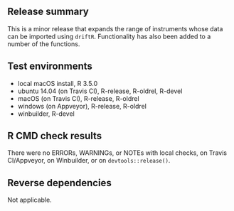 ## Release summary
This is a minor release that expands the range of instruments whose data can be imported using `driftR`. Functionality has also been added to a number of the functions.

## Test environments
* local macOS install, R 3.5.0
* ubuntu 14.04 (on Travis CI), R-release, R-oldrel, R-devel
* macOS (on Travis CI), R-release, R-oldrel
* windows (on Appveyor), R-release, R-oldrel
* winbuilder, R-devel

## R CMD check results
There were no ERRORs, WARNINGs, or NOTEs with local checks, on Travis CI/Appveyor, on Winbuilder, or on `devtools::release()`.

## Reverse dependencies
Not applicable.
